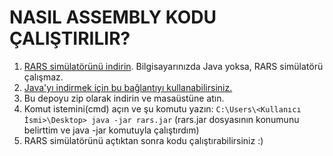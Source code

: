 # NASIL ASSEMBLY KODU ÇALIŞTIRILIR?
1. [RARS simülatörünü indirin](https://github.com/TheThirdOne/rars/releases). Bilgisayarınızda Java yoksa, RARS simülatörü çalışmaz.
2. [Java'yı indirmek için bu bağlantıyı kullanabilirsiniz.](https://www.java.com/download/ie_manual.jsp)
3. Bu depoyu zip olarak indirin ve masaüstüne atın.
4. Komut istemini(cmd) açın ve şu komutu yazın: `C:\Users\<Kullanıcı İsmi>\Desktop> java -jar rars.jar` (rars.jar dosyasının konumunu belirttim ve java -jar komutuyla çalıştırdım)
5. RARS simülatörünü açtıktan sonra kodu çalıştırabilirsiniz :)
